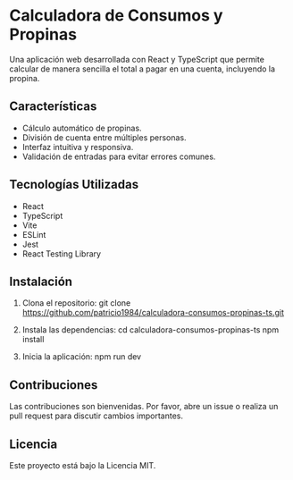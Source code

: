 # Calculadora de Consumos y Propinas

Una aplicación web desarrollada con React y TypeScript que permite calcular de manera sencilla el total a pagar en una cuenta, incluyendo la propina.

## Características

- Cálculo automático de propinas.
- División de cuenta entre múltiples personas.
- Interfaz intuitiva y responsiva.
- Validación de entradas para evitar errores comunes.

## Tecnologías Utilizadas

- React
- TypeScript
- Vite
- ESLint
- Jest
- React Testing Library

## Instalación

1. Clona el repositorio:
   git clone https://github.com/patricio1984/calculadora-consumos-propinas-ts.git

2. Instala las dependencias:
   cd calculadora-consumos-propinas-ts
   npm install

3. Inicia la aplicación:
   npm run dev

## Contribuciones

Las contribuciones son bienvenidas. Por favor, abre un issue o realiza un pull request para discutir cambios importantes.

## Licencia

Este proyecto está bajo la Licencia MIT.
